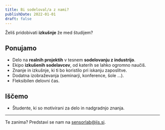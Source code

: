 ```yaml
---
title: Bi sodeloval/a z nami?
publishDate: 2022-01-01
draft: false
---
```


Želiš pridobivati **izkušnje** že med študijem?

## Ponujamo

- Delo na **realnih projektih** v tesnem **sodelovanju z industrijo**.
- Ekipo **izkušenih sodelavcev**, od katerih se lahko ogromno naučiš.
- Znanje in izkušnje, ki ti bo koristilo pri iskanju zaposlitve.
- Dodatna izobraževanja (seminarji, konference, šole ...).
- Fleksibilen delovni čas.

## Iščemo

- Študente, ki so motivirani za delo in nadgradnjo znanja.

***

Te zanima? Predstavi se nam na [sensorlab@ijs.si](mailto:sensorlab@ijs.si).
